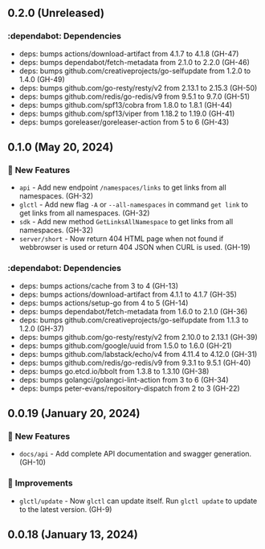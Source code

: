 ## 0.2.0 (Unreleased)

### :dependabot: **Dependencies**

* deps: bumps actions/download-artifact from 4.1.7 to 4.1.8 (GH-47)
* deps: bumps dependabot/fetch-metadata from 2.1.0 to 2.2.0 (GH-46)
* deps: bumps github.com/creativeprojects/go-selfupdate from 1.2.0 to 1.4.0 (GH-49)
* deps: bumps github.com/go-resty/resty/v2 from 2.13.1 to 2.15.3 (GH-50)
* deps: bumps github.com/redis/go-redis/v9 from 9.5.1 to 9.7.0 (GH-51)
* deps: bumps github.com/spf13/cobra from 1.8.0 to 1.8.1 (GH-44)
* deps: bumps github.com/spf13/viper from 1.18.2 to 1.19.0 (GH-41)
* deps: bumps goreleaser/goreleaser-action from 5 to 6 (GH-43)

## 0.1.0 (May 20, 2024)

### :rocket: **New Features**

* `api` - Add new endpoint `/namespaces/links` to get links from all namespaces. (GH-32)
* `glctl` - Add new flag `-A` or `--all-namespaces` in command `get link` to get links from all namespaces. (GH-32)
* `sdk` - Add new method `GetLinksAllNamespace` to get links from all namespaces. (GH-32)
* `server/short` - Now return 404 HTML page when not found if webbrowser is used or return 404 JSON when CURL is used. (GH-19)

### :dependabot: **Dependencies**

* deps: bumps actions/cache from 3 to 4 (GH-13)
* deps: bumps actions/download-artifact from 4.1.1 to 4.1.7 (GH-35)
* deps: bumps actions/setup-go from 4 to 5 (GH-14)
* deps: bumps dependabot/fetch-metadata from 1.6.0 to 2.1.0 (GH-36)
* deps: bumps github.com/creativeprojects/go-selfupdate from 1.1.3 to 1.2.0 (GH-37)
* deps: bumps github.com/go-resty/resty/v2 from 2.10.0 to 2.13.1 (GH-39)
* deps: bumps github.com/google/uuid from 1.5.0 to 1.6.0 (GH-21)
* deps: bumps github.com/labstack/echo/v4 from 4.11.4 to 4.12.0 (GH-31)
* deps: bumps github.com/redis/go-redis/v9 from 9.3.1 to 9.5.1 (GH-40)
* deps: bumps go.etcd.io/bbolt from 1.3.8 to 1.3.10 (GH-38)
* deps: bumps golangci/golangci-lint-action from 3 to 6 (GH-34)
* deps: bumps peter-evans/repository-dispatch from 2 to 3 (GH-22)

## 0.0.19 (January 20, 2024)

### :rocket: **New Features**

* `docs/api` - Add complete API documentation and swagger generation. (GH-10)

### :tada: **Improvements**

* `glctl/update` - Now `glctl` can update itself. Run `glctl update` to update to the latest version. (GH-9)

## 0.0.18 (January 13, 2024)
